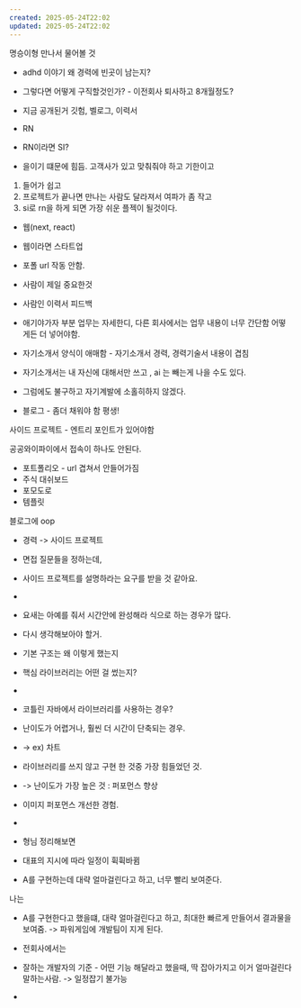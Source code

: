 ```yaml
---
created: 2025-05-24T22:02
updated: 2025-05-24T22:02
---
```



명승이형 만나서 물어볼 것

- adhd 이야기 왜 경력에 빈곳이 남는지?
- 그렇다면 어떻게 구직할것인가? - 이전회사 퇴사하고 8개월정도?
- 지금 공개된거 깃험, 벨로그, 이력서
- RN
- RN이라면 SI?

- 을이기 떄문에 힘듬. 고객사가 있고 맞춰줘야 하고 기한이고
1. 들어가 쉽고
2. 프로젝트가 끝나면 만나는 사람도 달라져서 여파가 좀 작고
3. si로 rn을 하게 되면 가장 쉬운 플젝이 될것이다.

- 웹(next, react)
- 웹이라면 스타트업


- 포폴 url 작동 안함.
- 사람이 제일 중요한것

- 사람인 이력서 피드백

- 애기야가자 부분 업무는 자세한디, 다른 회사에서는 업무 내용이 너무 간단함 어떻게든 더 넣어야함.
- 자기소개서 양식이 애매함 - 자기소개서 경력, 경력기술서 내용이 겹침
- 자기소개서는 내 자신에 대해서만 쓰고 , ai 는 빼는게 나을 수도 있다.
- 그럼에도 불구하고 자기계발에 소홀히하지 않겠다.

- 블로그 - 좀더 채워야 함 평생!

사이드 프로젝트 - 엔트리 포인트가 있어야함

공공와이파이에서 접속이 하나도 안된다.

- 포트폴리오 - url 겹쳐서 안들어가짐
- 주식 대쉬보드
- 포모도로
- 템플릿

블로그에 oop

- 경력 -> 사이드 프로젝트
- 면접 질문들을 정하는데, 
- 사이드 프로젝트를 설명하라는 요구를 받을 것 같아요.
- 
- 요새는 아예를 줘서 시간안에 완성해라 식으로 하는 경우가 많다.


- 다시 생각해보아야 할거.

- 기본 구조는 왜 이렇게 했는지
- 핵심 라이브러리는 어떤 걸 썼는지?
- 

- 코틀린 자바에서 라이브러리를 사용하는 경우?
- 난이도가 어렵거나, 훨씬 더 시간이 단축되는 경우.
- -> ex) 차트
- 라이브러리를 쓰지 않고 구현 한 것중 가장 힘들었던 것.
- -> 난이도가 가장 높은 것 : 퍼포먼스 향상
- 이미지 퍼포먼스 개선한 경험.
- 

- 형님 정리해보면
- 대표의 지시에 따라 일정이 휙휙바뀜
- A를 구현하는데 대략 얼마걸린다고 하고, 너무 빨리 보여준다.

나는
- A를 구현한다고 했을떄, 대략 얼마걸린다고 하고, 최대한 빠르게 만들어서 결과물을 보여줌. -> 파워게임에 개발팀이 지게 된다.

 - 전회사에서는
 - 잘하는 개발자의 기준 - 어떤 기능 해달라고 했을때, 딱 잡아가지고 이거 얼마걸린다 말하는사람. -> 일정잡기 불가능
 - 